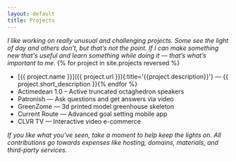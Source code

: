 ```yaml
---
layout: default
title: Projects
---
```


_I like working on really unusual and challenging projects. Some see the light of day and others don’t, but that’s not the point. If I can make something new that's useful and learn something while doing it — that’s what’s important to me._
{% for project in site.projects reversed %}
 - [{{ project.name }}]({{ project.url }}){:title='{{project.description}}'} — {{ project.short_description }}{% endfor %}
 - Actimedean 1.0 – Active truncated octaghedron speakers
 - Patronish — Ask questions and get answers via video
 - GreenZome — 3d printed model greenhouse skeleton
 - Current Route — Advanced goal setting mobile app
 - CLVR TV — Interactive video e-commerce

<div id='contribute'>
  <p><i>If you like what you've seen, take a moment to help keep the lights on. All contributions go towards expenses like hosting, domains, materials, and third-party services.</i></p>
  <script type='text/javascript' src='https://ko-fi.com/widgets/widget_2.js'></script><script type='text/javascript'>kofiwidget2.init('Support Me on Ko-fi', 'hsla(212, 30%, 70%, 1)', 'P5P121G7T');kofiwidget2.draw();</script>
</div>
